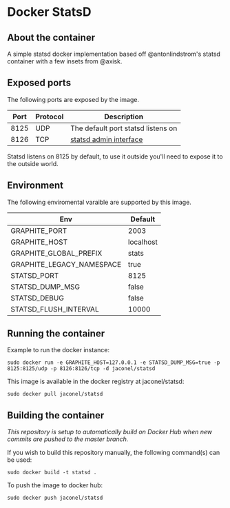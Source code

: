 # Docker StatsD

## About the container
A simple statsd docker implementation based off @antonlindstrom's statsd container with a few insets from @axisk.

## Exposed ports

The following ports are exposed by the image.

| Port | Protocol | Description                        |
|------|----------|------------------------------------|
| 8125 | UDP      | The default port statsd listens on |
| 8126 | TCP      |   [statsd admin interface](https://github.com/etsy/statsd/blob/master/docs/admin_interface.md)|


Statsd listens on 8125 by default, to use it outside you'll need to expose it
to the outside world.

## Environment

The following enviromental varaible are supported by this image.

| Env                       | Default  |
|---------------------------|----------|
| GRAPHITE_PORT             | 2003     |
| GRAPHITE_HOST             | localhost|
| GRAPHITE_GLOBAL_PREFIX    | stats    | 
| GRAPHITE_LEGACY_NAMESPACE | true     | 
| STATSD_PORT               | 8125     |
| STATSD_DUMP_MSG           | false    |
| STATSD_DEBUG              | false    |
| STATSD_FLUSH_INTERVAL     | 10000    |

## Running the container

Example to run the docker instance:

```
sudo docker run -e GRAPHITE_HOST=127.0.0.1 -e STATSD_DUMP_MSG=true -p 8125:8125/udp -p 8126:8126/tcp -d jaconel/statsd
```

This image is available in the docker registry at jaconel/statsd:

    sudo docker pull jaconel/statsd

## Building the container

*This repository is setup to automatically build on Docker Hub when new commits are pushed to the master branch.*

If you wish to build this repository manually, the following command(s) can be used:

```sudo docker build -t statsd . ```

To push the image to docker hub:

```sudo docker push jaconel/statsd```
